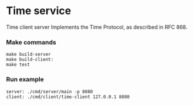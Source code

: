 # Time service
Time client server
Implements the Time Protocol, as described in RFC 868.

### Make commands
```
make build-server
make build-client:
make test
```

### Run  example
```
server: ./cmd/server/main -p 8080
client: ./cmd/client/time-client 127.0.0.1 8080
```


